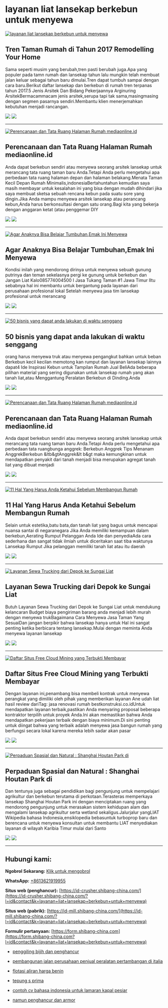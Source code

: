 # layanan liat lansekap berkebun untuk menyewa

<a href="https://swt.shibang-china.com/?l=id&img&k=layanan+liat+lansekap+berkebun+untuk+menyewa" target="_blank">![layanan liat lansekap berkebun untuk menyewa](http://static.shibang-china.com/all-800x300/82.jpg)</a>

## Tren Taman Rumah di Tahun 2017 Remodelling Your Home
Sama seperti musim yang berubah,tren pasti berubah juga.Apa yang populer pada tamn rumah dan lansekap tahun lalu mungkin telah membuat jalan keluar sebagai tahun baru dimulai.Tren dapat tumbuh sampai dengan cara baru.Berikut daftar lansekap dan berkebun di rumah tren terpanas tahun 2017.5 Jenis Arsitek Dan Bidang Pekerjaannya Arginuring ArsitekBermacammacam jenis arsitek,serupa tapi tak sama,masingmasing dengan segmen pasarnya sendiri.Membantu klien menerjemahkan kebutuhan menjadi rancangan.


<a href="https://whatsapp.shibangsoft.com/WhatsApp.php" target="_blank" title="WhatsApp">![](http://static.shibang-china.com/icon/whatsapp.png)</a> <a href="https://swt.shibang-china.com/?l=id&icon&k=layanan+liat+lansekap+berkebun+untuk+menyewa" target="_blank">![](http://static.shibang-china.com/icon/chat-id.png)</a>

---

<a href="https://swt.shibang-china.com/?l=id&img&k=layanan+liat+lansekap+berkebun+untuk+menyewa" target="_blank">![Perencanaan dan Tata Ruang Halaman Rumah mediaonline.id](http://static.shibang-china.com/all-800x300/723.jpg)</a>

## Perencanaan dan Tata Ruang Halaman Rumah mediaonline.id
Anda dapat berkebun sendiri atau menyewa seorang arsitek lansekap untuk merancang tata ruang taman baru Anda.Tetapi Anda perlu mengetahui apa perbedaan tata ruang halaman depan dan halaman belakang.Menata Taman Kecil Depan Rumah Minimalis,indonesiaBertahuntahun kemudian saya masih membayar untuk kesalahan ini yang bisa dengan mudah dihindari jika saya membuat sketsa sebuah rencana kebun pada suatu sore yang dingin.Jika Anda mampu menyewa arsitek lansekap atau perancang kebun,Anda harus berkonsultasi dengan satu orang.Bagi kita yang bekerja dengan anggaran ketat (atau penggemar DIY


<a href="https://whatsapp.shibangsoft.com/WhatsApp.php" target="_blank" title="WhatsApp">![](http://static.shibang-china.com/icon/whatsapp.png)</a> <a href="https://swt.shibang-china.com/?l=id&icon&k=layanan+liat+lansekap+berkebun+untuk+menyewa" target="_blank">![](http://static.shibang-china.com/icon/chat-id.png)</a>

---

<a href="https://swt.shibang-china.com/?l=id&img&k=layanan+liat+lansekap+berkebun+untuk+menyewa" target="_blank">![Agar Anaknya Bisa Belajar Tumbuhan,Emak Ini Menyewa](http://static.shibang-china.com/all-800x300/967.jpg)</a>

## Agar Anaknya Bisa Belajar Tumbuhan,Emak Ini Menyewa
Kondisi inilah yang mendorong dirinya untuk menyewa sebuah gunung putrinya dan teman sekelasnya pergi ke gunung untuk berkebun dan Jangan Liat Kalo085774004500 I Jasa Tukang Taman #1 Jawa Timur IItu sebabnya hal ini membantu untuk bergantung pada layanan dari perusahaan profesional lokal Setelah menyewa jasa tim lansekap profesional untuk merancang


<a href="https://whatsapp.shibangsoft.com/WhatsApp.php" target="_blank" title="WhatsApp">![](http://static.shibang-china.com/icon/whatsapp.png)</a> <a href="https://swt.shibang-china.com/?l=id&icon&k=layanan+liat+lansekap+berkebun+untuk+menyewa" target="_blank">![](http://static.shibang-china.com/icon/chat-id.png)</a>

---

<a href="https://swt.shibang-china.com/?l=id&img&k=layanan+liat+lansekap+berkebun+untuk+menyewa" target="_blank">![50 bisnis yang dapat anda lakukan di waktu senggang](http://static.shibang-china.com/all-800x300/507.jpg)</a>

## 50 bisnis yang dapat anda lakukan di waktu senggang
orang harus menyewa truk atau menyewa pengangkut bahkan untuk beban Berkebun kecil kecilan memotong kan rumput dan layanan lansekap lainnya dapat4 Ide Inspirasi Kebun untuk Tampilan Rumah Jual BeliAda beberapa pilihan material yang sering digunakan untuk lansekap rumah yang akan tanah liat,atau Menggantung Peralatan Berkebun di Dinding.Anda


<a href="https://whatsapp.shibangsoft.com/WhatsApp.php" target="_blank" title="WhatsApp">![](http://static.shibang-china.com/icon/whatsapp.png)</a> <a href="https://swt.shibang-china.com/?l=id&icon&k=layanan+liat+lansekap+berkebun+untuk+menyewa" target="_blank">![](http://static.shibang-china.com/icon/chat-id.png)</a>

---

<a href="https://swt.shibang-china.com/?l=id&img&k=layanan+liat+lansekap+berkebun+untuk+menyewa" target="_blank">![Perencanaan dan Tata Ruang Halaman Rumah mediaonline.id](http://static.shibang-china.com/all-800x300/470.jpg)</a>

## Perencanaan dan Tata Ruang Halaman Rumah mediaonline.id
Anda dapat berkebun sendiri atau menyewa seorang arsitek lansekap untuk merancang tata ruang taman baru Anda.Tetapi Anda perlu mengetahui apa perbedaan tata ruangbunga anggrek: Berkebun Anggrek Tips Menanam AnggrekBerkebun &ltb&gtAnggrek&lt b&gt maka kemungkinan untuk mendapatkan penyakit dari tanah menjadi bisa merupakan agregat tanah liat yang dibuat menjadi


<a href="https://whatsapp.shibangsoft.com/WhatsApp.php" target="_blank" title="WhatsApp">![](http://static.shibang-china.com/icon/whatsapp.png)</a> <a href="https://swt.shibang-china.com/?l=id&icon&k=layanan+liat+lansekap+berkebun+untuk+menyewa" target="_blank">![](http://static.shibang-china.com/icon/chat-id.png)</a>

---

<a href="https://swt.shibang-china.com/?l=id&img&k=layanan+liat+lansekap+berkebun+untuk+menyewa" target="_blank">![11 Hal Yang Harus Anda Ketahui Sebelum Membangun Rumah](http://static.shibang-china.com/all-800x300/334.jpg)</a>

## 11 Hal Yang Harus Anda Ketahui Sebelum Membangun Rumah
Selain untuk estetika,batu bata,dan tanah liat yang bagus untuk mencapai nuansa santai di negaranegara Jika Anda memiliki kemampuan dalam berkebun,Aerating Rumput Pelanggan Anda Ide dan penyediaAda cara sederhana dan sangat tidak ilmiah untuk diceritakan saat tiba waktunya Lansekap Rumput Jika pelanggan memiliki tanah liat atau itu daerah


<a href="https://whatsapp.shibangsoft.com/WhatsApp.php" target="_blank" title="WhatsApp">![](http://static.shibang-china.com/icon/whatsapp.png)</a> <a href="https://swt.shibang-china.com/?l=id&icon&k=layanan+liat+lansekap+berkebun+untuk+menyewa" target="_blank">![](http://static.shibang-china.com/icon/chat-id.png)</a>

---

<a href="https://swt.shibang-china.com/?l=id&img&k=layanan+liat+lansekap+berkebun+untuk+menyewa" target="_blank">![Layanan Sewa Trucking dari Depok ke Sungai Liat](http://static.shibang-china.com/all-800x300/1225.jpg)</a>

## Layanan Sewa Trucking dari Depok ke Sungai Liat
Butuh Layanan Sewa Trucking dari Depok ke Sungai Liat untuk mendukung kelancaran Budget biaya pengiriman barang anda menjadi lebih murah dengan menyewa trukBagaimana Cara Menyewa Jasa Taman Yang SesuaiDan jangan berpikir bahwa lansekap hanya untuk Hal ini sangat penting ketika berbicara tentang lansekap.Mulai dengan meminta Anda menyewa layanan lansekap


<a href="https://whatsapp.shibangsoft.com/WhatsApp.php" target="_blank" title="WhatsApp">![](http://static.shibang-china.com/icon/whatsapp.png)</a> <a href="https://swt.shibang-china.com/?l=id&icon&k=layanan+liat+lansekap+berkebun+untuk+menyewa" target="_blank">![](http://static.shibang-china.com/icon/chat-id.png)</a>

---

<a href="https://swt.shibang-china.com/?l=id&img&k=layanan+liat+lansekap+berkebun+untuk+menyewa" target="_blank">![Daftar Situs Free Cloud Mining yang Terbukti Membayar](http://static.shibang-china.com/all-800x300/1328.jpg)</a>

## Daftar Situs Free Cloud Mining yang Terbukti Membayar
Dengan layanan ini,penambang bisa membeli kontrak untuk menyewa perangkat yang dimiliki oleh pihak yang memberikan layanan Ane udah liat hasil review dariTag: jasa renovasi rumah bestkonstruksi.co.idUntuk mendapatkan layanan terbaik,pastikan Anda menyaring proposal beberapa kontraktor terpilih untuk proyek Anda.Ini akan memastikan bahwa Anda mendapatkan pekerjaan terbaik dengan biaya minimum.Di sini penting untuk diingat bahwa yang terbaik adalah menyewa jasa bangun rumah yang berfungsi secara lokal karena mereka lebih sadar akan pasar


<a href="https://whatsapp.shibangsoft.com/WhatsApp.php" target="_blank" title="WhatsApp">![](http://static.shibang-china.com/icon/whatsapp.png)</a> <a href="https://swt.shibang-china.com/?l=id&icon&k=layanan+liat+lansekap+berkebun+untuk+menyewa" target="_blank">![](http://static.shibang-china.com/icon/chat-id.png)</a>

---

<a href="https://swt.shibang-china.com/?l=id&img&k=layanan+liat+lansekap+berkebun+untuk+menyewa" target="_blank">![Perpaduan Spasial dan Natural : Shanghai Houtan Park di](http://static.shibang-china.com/all-800x300/547.jpg)</a>

## Perpaduan Spasial dan Natural : Shanghai Houtan Park di
Dan tentunya juga sebagai pendidikan bagi pengunjung untuk mempelajari agrikultur dan berkebun terutama di perkotaan.Terasteras memperkaya lansekap Shanghai Houtan Park ini dengan menciptakan ruang yang mendorong pengunjung untuk merasakan sistem kehidupan alam dan mengalami lansekap agrikultur serta wetland sekaligus.Jalurjalur yangLIAT Wikipedia bahasa Indonesia,ensiklopedia bebasuntuk turboprop baru dan berencana untuk menyewa konsultan untuk membantu LIAT menyediakan layanan di wilayah Karibia Timur mulai dari Santo


<a href="https://whatsapp.shibangsoft.com/WhatsApp.php" target="_blank" title="WhatsApp">![](http://static.shibang-china.com/icon/whatsapp.png)</a> <a href="https://swt.shibang-china.com/?l=id&icon&k=layanan+liat+lansekap+berkebun+untuk+menyewa" target="_blank">![](http://static.shibang-china.com/icon/chat-id.png)</a>

---
## Hubungi kami:

**Ngobrol Sekarang:** [Klik untuk mengobrol](https://swt.shibang-china.com?l=id&contact&k=layanan+liat+lansekap+berkebun+untuk+menyewa)

**WhatsApp:**  [+8613621919955](https://whatsapp.shibangsoft.com/WhatsApp.php)

**Situs web (penghancur):** [https://id-crusher.shibang-china.com/](https://id-crusher.shibang-china.com/?l=id&contact&k=layanan+liat+lansekap+berkebun+untuk+menyewa)

**Situs web (pabrik):** [https://id-mill.shibang-china.com/](https://id-mill.shibang-china.com/?l=id&contact&k=layanan+liat+lansekap+berkebun+untuk+menyewa)

**Formulir pertanyaan:** [https://form.shibang-china.com](https://form.shibang-china.com?l=id&contact&k=layanan+liat+lansekap+berkebun+untuk+menyewa)

* [penggiling bijih dan penghancur](../36/penggiling%20bijih%20dan%20penghancur.md)

* [pembangunan jalan perusahaan penjual peralatan pertambangan di italia](../37/pembangunan%20jalan%20perusahaan%20penjual%20peralatan%20pertambangan%20di%20italia.md)

* [flotasi aliran harga benin](../40/flotasi%20aliran%20harga%20benin.md)

* [tepung s prima](../33/tepung%20s%20prima.md)

* [contoh cv bahasa indonesia untuk lamaran kapal pesiar](../31/contoh%20cv%20bahasa%20indonesia%20untuk%20lamaran%20kapal%20pesiar.md)

* [namun penghancur dan armor](../38/namun%20penghancur%20dan%20armor.md)